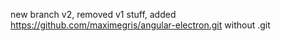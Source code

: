 new branch v2, removed v1 stuff, added https://github.com/maximegris/angular-electron.git without .git

